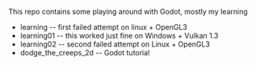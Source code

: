 This repo contains some playing around with Godot, mostly my learning

* learning -- first failed attempt on linux + OpenGL3
* learning01 -- this worked just fine on Windows + Vulkan 1.3
* learning02 -- second failed attempt on Linux + OpenGL3 
* dodge_the_creeps_2d -- Godot tutorial